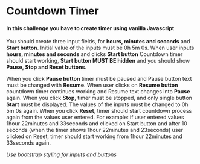 # Countdown Timer

#### In this challenge you have to create timer using vanilla Javascript

You should create three input fields, for **hours, minutes and seconds** and **Start button**. 
Initial value of the inputs must be 0h 5m 0s. When user inputs **hours, minutes and seconds** and clicks **Start button** Countdown timer should start working, **Start button MUST BE hidden** and you should show **Pause, Stop
and Reset buttons**.<br>

When you click **Pause button** timer must be paused and Pause button text must be changed with **Resume**. 
When user clicks on **Resume button** countdown timer continues working and Resume text
changes into **Pause** again.
When you click **Stop**, timer must be stopped, and only single button **Start** must be displayed. The values of the inputs must be changed to 0h 5m 0s again.
When you click **Reset**, timer should start countdown process again from the values user entered.
For example: if user entered values 1hour 22minutes and 33seconds and clicked on Start button and after 10 seconds (when the timer shows 1hour 22minutes and 23seconds) user clicked on Reset, timer should start working from 1hour 22minutes and 33seconds again.

*Use bootstrap styling for inputs and buttons*